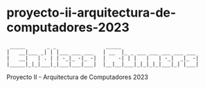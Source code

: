 # proyecto-ii-arquitectura-de-computadores-2023

 ```
  _____       _ _                _____                         
|   __|___ _| | |___ ___ ___   | __  |_ _ ___ ___ ___ ___ ___ 
|   __|   | . | | -_|_ -|_ -|  |    -| | |   |   | -_|  _|_ -|
|_____|_|_|___|_|___|___|___|  |__|__|___|_|_|_|_|___|_| |___|
 ```                                                             
Proyecto II - Arquitectura de Computadores 2023
